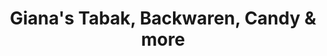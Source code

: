 ---
title: "Giana's Tabak, Backwaren, Candy & more"
url: /monheim-am-rhein/gianas-tabak-backwaren-candy-und-more/
shop: Kiosk
---